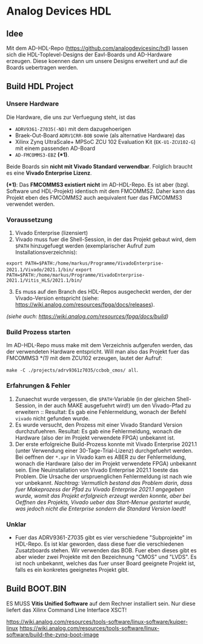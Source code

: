 # Analog Devices HDL

## Idee

Mit dem AD-HDL-Repo (https://github.com/analogdevicesinc/hdl) lassen sich die HDL-Toplevel-Designs der Eavl-Boards und AD-Hardware erzeugen. Diese koennen dann um unsere Designs erweitert und auf die Boards uebertragen werden.

## Build HDL Project

### Unsere Hardware

Die Hardware, die uns zur Verfuegung steht, ist das

 + `ADRV9361-Z7035(-ND)` mit dem dazugehoerigen 
 + Braek-Out-Board `ADRV1CRR-BOB` sowie (als alternative Hardware) das
 + Xilinx Zynq UltraScale+ MPSoC ZCU 102 Evaluation Kit (`EK-U1-ZCU102-G`) mit einem passenden AD-Board
 + `AD-FMCOMMS3-EBZ` **(*1)**.

Beide Boards sin **nicht mit Vivado Standard verwendbar**. Folglich braucht es eine **Vivado Enterprise Lizenz**.

**(*1)**: Das **FMCOMMS3 existiert nicht** im AD-HDL-Repo. Es ist aber (bzgl. Software und HDL-Projekt) identisch mit dem FMCOMMS2. Daher kann das Projekt eben des FMCOMMS2 auch aequivalent fuer das FMCOMMS3 verwendet werden.

### Voraussetzung

1) Vivado Enterprise (lizensiert)
2) Vivado muss fuer die Shell-Session, in der das Projekt gebaut wird, dem `$PATH` hinzugefuegt werden (exemplarischer Aufruf zum Installationsverzeichnis):

`export PATH=$PATH:/home/markus/Programme/VivadoEnterprise-2021.1/Vivado/2021.1/bin/`
`export PATH=$PATH:/home/markus/Programme/VivadoEnterprise-2021.1/Vitis_HLS/2021.1/bin/`

3) Es muss auf den Branch des HDL-Repos ausgecheckt werden, der der Vivado-Version entspricht (siehe: https://wiki.analog.com/resources/fpga/docs/releases).

*(siehe auch: https://wiki.analog.com/resources/fpga/docs/build)*

### Build Prozess starten

Im AD-HDL-Repo muss make mit dem Verzeichnis aufgerufen werden, das der verwendeten Hardware entspricht. Will man also das Projekt fuer das FMCOMMS3 **(*1)** mit dem ZCU102 erzeugen, lautet der Aufruf:

`make -C ./projects/adrv9361z7035/ccbob_cmos/ all`.

### Erfahrungen & Fehler

1) Zunaechst wurde vergessen, die `$PATH`-Variable (in der gleichen Shell-Session, in der auch MAKE ausgefuehrt wird!) um den Vivado-Pfad zu erweitern :: Resultat: Es gab eine Fehlermeldung, wonach der Befehl `vivado` nicht gefunden wurde.
2) Es wurde versucht, den Prozess mit einer Vivado Standard Version durchzufuehren. Resultat: Es gab eine Fehlermeldung, wonach die Hardware (also der im Projekt verwendete FPGA) unbekannt ist.
3) Der erste erfolgreiche Build-Prozess konnte mit Vivado Enterprise 2021.1 (unter Verwendung einer 30-Tage-Trial-Lizenz) durchgefuehrt werden. Bei oeffnen der `*.xpr` in Vivado kam es ABER zu der Fehlermeldung, wonach die Hardware (also der im Projekt verwendete FPGA) unbekannt sein. Eine Neuinstallation von Vivado Enterprise 2021.1 loeste das Problem. Die Ursache der urspruenglichen Fehlermeldung ist nach wie vor unbekannt. *Nachtrag: Vermutlich bestand das Problem darin, dass fuer Makeprozess der Pfad zu Vivado Enterprise 2021.1 angegeben wurde, womit das Projekt erfolgreich erzeugt werden konnte, aber bei Oeffnen des Projekts, Vivado ueber das Start-Menue gestartet wurde, was jedoch nicht die Enterprise sondern die Standard Version laedt!*

### Unklar

 + Fuer das ADRV9361-Z7035 gibt es vier verschiedene "Subprojekte" im HDL-Repo. Es ist klar geworden, dass diese fuer die verschiedenen Zusatzboards stehen. Wir verwenden das BOB. Fuer eben dieses gibt es aber wieder zwei Projekte mit den Bezeichnung "CMOS" und "LVDS". Es ist noch unbekannt, welches das fuer unser Board geeignete Projekt ist, falls es ein konkretes geeignetes Projekt gibt.

## Build BOOT.BIN

ES MUSS **Vitis Unified Software** auf dem Rechner installiert sein. Nur diese liefert das Xilinx Command Line Interface XSCT!

https://wiki.analog.com/resources/tools-software/linux-software/kuiper-linux
https://wiki.analog.com/resources/tools-software/linux-software/build-the-zynq-boot-image